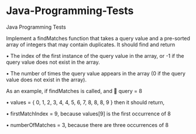 # Java-Programming-Tests
Java Programming Tests

Implement a findMatches function that takes a query value and a pre-sorted array of integers that may contain duplicates. It should find and return

• The index of the first instance of the query value in the array, or -1 if the query value does not exist in the array.

• The number of times the query value appears in the array (0 if the query value does not exist in the array).

As an example, if findMatches is called, and  query = 8

• values = { 0, 1, 2, 3, 4, 4, 5, 6, 7, 8, 8, 8, 9 } then it should return,

• firstMatchIndex = 9, because values[9] is the first occurrence of 8

• numberOfMatches = 3, because there are three occurrences of 8
